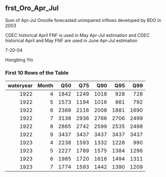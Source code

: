 ## frst_Oro_Apr_Jul
Sum of Apr-Jul Oroville forecasted unimpaired inflows developed by BDO in 2003

CDEC historical April FNF is used in May Apr-Jul estimation and CDEC historical April and May FNF are used in June Apr-Jul estimation

7-20-04

Hongbing Yin

### First 10 Rows of the Table
|   wateryear |   Month |   Q50 |   Q75 |   Q90 |   Q95 |   Q99 |
|------------:|--------:|------:|------:|------:|------:|------:|
|        1922 |       4 |  1842 |  1249 |  1018 |   928 |   728 |
|        1922 |       5 |  1573 |  1194 |  1016 |   861 |   792 |
|        1922 |       6 |  2389 |  2116 |  2008 |  1881 |  1690 |
|        1922 |       7 |  3138 |  2936 |  2766 |  2706 |  2499 |
|        1922 |       8 |  2865 |  2742 |  2599 |  2535 |  2498 |
|        1922 |       9 |  3437 |  3437 |  3437 |  3437 |  3437 |
|        1923 |       4 |  2238 |  1593 |  1332 |  1228 |   990 |
|        1923 |       5 |  2227 |  1789 |  1575 |  1384 |  1296 |
|        1923 |       6 |  1985 |  1720 |  1616 |  1494 |  1311 |
|        1923 |       7 |  1774 |  1593 |  1442 |  1390 |  1209 |